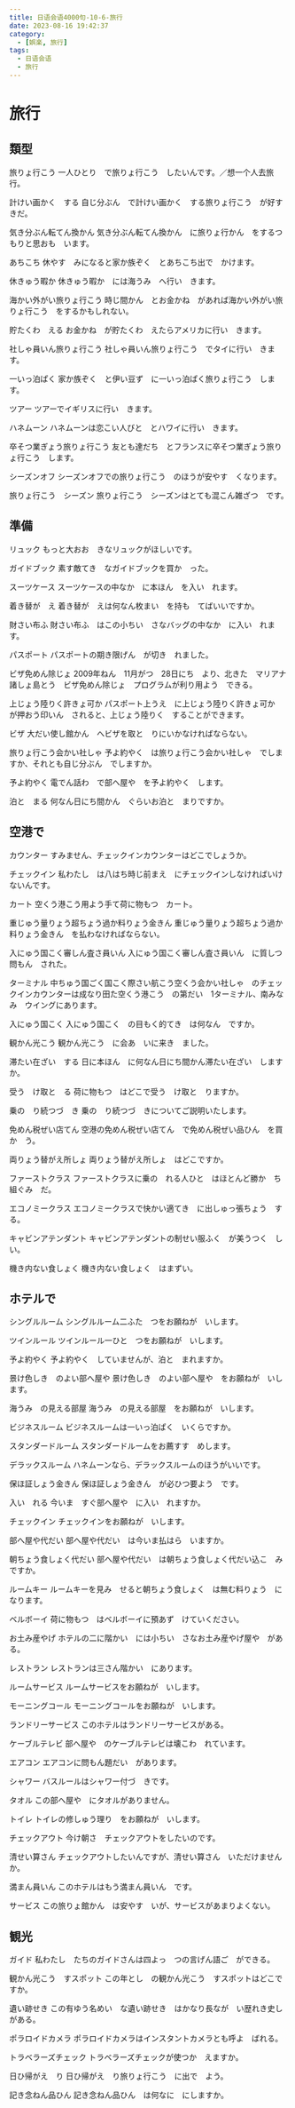 ```yaml
---
title: 日语会语4000句-10-6-旅行
date: 2023-08-16 19:42:37
category:
  - [娯楽, 旅行]
tags:
  - 日语会语
  - 旅行
---
```


# 旅行

## 類型

旅りょ行こう
一人ひとり　で旅りょ行こう　したいんです。／想一个人去旅行。

計けい画かく　する
自じ分ぶん　で計けい画かく　する旅りょ行こう　が好す　きだ。

気き分ぶん転てん換かん
気き分ぶん転てん換かん　に旅りょ行かん　をするつもりと思おも　います。

あちこち
休やす　みになると家か族ぞく　とあちこち出で　かけます。

休きゅう暇か
休きゅう暇か　には海うみ　へ行い　きます。

海かい外がい旅りょ行こう
時じ間かん　とお金かね　があれば海かい外がい旅りょ行こう　をするかもしれない。

貯たくわ　える
お金かね　が貯たくわ　えたらアメリカに行い　きます。

社しゃ員いん旅りょ行こう
社しゃ員いん旅りょ行こう　でタイに行い　きます。

一いっ泊ぱく
家か族ぞく　と伊い豆ず　に一いっ泊ぱく旅りょ行こう　します。

ツアー
ツアーでイギリスに行い　きます。

ハネムーン
ハネムーンは恋こい人びと　とハワイに行い　きます。

卒そつ業ぎょう旅りょ行こう
友とも達だち　とフランスに卒そつ業ぎょう旅りょ行こう　します。

シーズンオフ
シーズンオフでの旅りょ行こう　のほうが安やす　くなります。

旅りょ行こう　シーズン
旅りょ行こう　シーズンはとても混こん雑ざつ　です。

## 準備

リュック
もっと大おお　きなリュックがほしいです。

ガイドブック
素す敵てき　なガイドブックを買か　った。

スーツケース
スーツケースの中なか　に本ほん　を入い　れます。

着き替が　え
着き替が　えは何なん枚まい　を持も　てばいいですか。

財さい布ふ
財さい布ふ　はこの小ちい　さなバッグの中なか　に入い　れます。

パスポート
パスポートの期き限げん　が切き　れました。

ビザ免めん除じょ
2009年ねん　11月がつ　28日にち　より、北きた　マリアナ諸しょ島とう　ビザ免めん除じょ　プログラムが利り用よう　できる。

上じょう陸りく許きょ可か
パスポート上うえ　に上じょう陸りく許きょ可か　が押おう印いん　されると、上じょう陸りく　することができます。

ビザ
大だい使し館かん　へビザを取と　りにいかなければならない。

旅りょ行こう会かい社しゃ
予よ約やく　は旅りょ行こう会かい社しゃ　でしますか、それとも自じ分ぶん　でしますか。

予よ約やく
電でん話わ　で部へ屋や　を予よ約やく　します。

泊と　まる
何なん日にち間かん　ぐらいお泊と　まりですか。

## 空港で

カウンター
すみません、チェックインカウンターはどこでしょうか。

チェックイン
私わたし　は八はち時じ前まえ　にチェックインしなければいけないんです。

カート
空くう港こう用よう手て荷に物もつ　カート。

重じゅう量りょう超ちょう過か料りょう金きん
重じゅう量りょう超ちょう過か料りょう金きん　を払わなければならない。

入にゅう国こく審しん査さ員いん
入にゅう国こく審しん査さ員いん　に質しつ問もん　された。

ターミナル
中ちゅう国ごく国こく際さい航こう空くう会かい社しゃ　のチェックインカウンターは成なり田た空くう港こう　の第だい　1ターミナル、南みなみ　ウイングにあります。

入にゅう国こく
入にゅう国こく　の目もく的てき　は何なん　ですか。

観かん光こう
観かん光こう　に会あ　いに来き　ました。

滞たい在ざい　する
日に本ほん　に何なん日にち間かん滞たい在ざい　しますか。

受う　け取と　る
荷に物もつ　はどこで受う　け取と　りますか。

乗の　り続つづ　き
乗の　り続つづ　きについてご説明いたします。

免めん税ぜい店てん
空港の免めん税ぜい店てん　で免めん税ぜい品ひん　を買か　う。

両りょう替がえ所しょ
両りょう替がえ所しょ　はどこですか。

ファーストクラス
ファーストクラスに乗の　れる人ひと　はほとんど勝か　ち組ぐみ　だ。

エコノミークラス
エコノミークラスで快かい適てき　に出しゅっ張ちょう　する。

キャビンアテンダント
キャビンアテンダントの制せい服ふく　が美うつく　しい。

機き内ない食しょく
機き内ない食しょく　はまずい。

## ホテルで

シングルルーム
シングルルーム二ふた　つをお願ねが　いします。

ツインルール
ツインルール一ひと　つをお願ねが　いします。

予よ約やく
予よ約やく　していませんが、泊と　まれますか。

景け色しき　のよい部へ屋や
景け色しき　のよい部へ屋や　をお願ねが　いします。

海うみ　の見える部屋
海うみ　の見える部屋　をお願ねが　いします。

ビジネスルーム
ビジネスルームは一いっ泊ぱく　いくらですか。

スタンダードルーム
スタンダードルームをお薦すす　めします。

デラックスルーム
ハネムーンなら、デラックスルームのほうがいいです。

保ほ証しょう金きん
保ほ証しょう金きん　が必ひつ要よう　です。

入い　れる
今いま　すぐ部へ屋や　に入い　れますか。

チェックイン
チェックインをお願ねが　いします。

部へ屋や代だい
部へ屋や代だい　は今いま払はら　いますか。

朝ちょう食しょく代だい
部へ屋や代だい　は朝ちょう食しょく代だい込こ　みですか。

ルームキー
ルームキーを見み　せると朝ちょう食しょく　は無む料りょう　になります。

ベルボーイ
荷に物もつ　はベルボーイに預あず　けていください。

お土み産やげ
ホテルの二に階かい　には小ちい　さなお土み産やげ屋や　がある。

レストラン
レストランは三さん階かい　にあります。

ルームサービス
ルームサービスをお願ねが　いします。

モーニングコール
モーニングコールをお願ねが　いします。

ランドリーサービス
このホテルはランドリーサービスがある。

ケーブルテレビ
部へ屋や　のケーブルテレビは壊こわ　れています。

エアコン
エアコンに問もん題だい　があります。

シャワー
バスルールはシャワー付づ　きです。

タオル
この部へ屋や　にタオルがありません。

トイレ
トイレの修しゅう理り　をお願ねが　いします。

チェックアウト
今け朝さ　チェックアウトをしたいのです。

清せい算さん
チェックアウトしたいんですが、清せい算さん　いただけませんか。

満まん員いん
このホテルはもう満まん員いん　です。

サービス
この旅りょ館かん　は安やす　いが、サービスがあまりよくない。

## 観光

ガイド
私わたし　たちのガイドさんは四よっ　つの言げん語ご　ができる。

観かん光こう　すスポット
この年とし　の観かん光こう　すスポットはどこですか。

遺い跡せき
この有ゆう名めい　な遺い跡せき　はかなり長なが　い歴れき史し　がある。

ポラロイドカメラ
ポラロイドカメラはインスタントカメラとも呼よ　ばれる。

トラベラーズチェック
トラベラーズチェックが使つか　えますか。

日ひ帰がえ　り
日ひ帰がえ　り旅りょ行こう　に出で　よう。

記き念ねん品ひん
記き念ねん品ひん　は何なに　にしますか。
